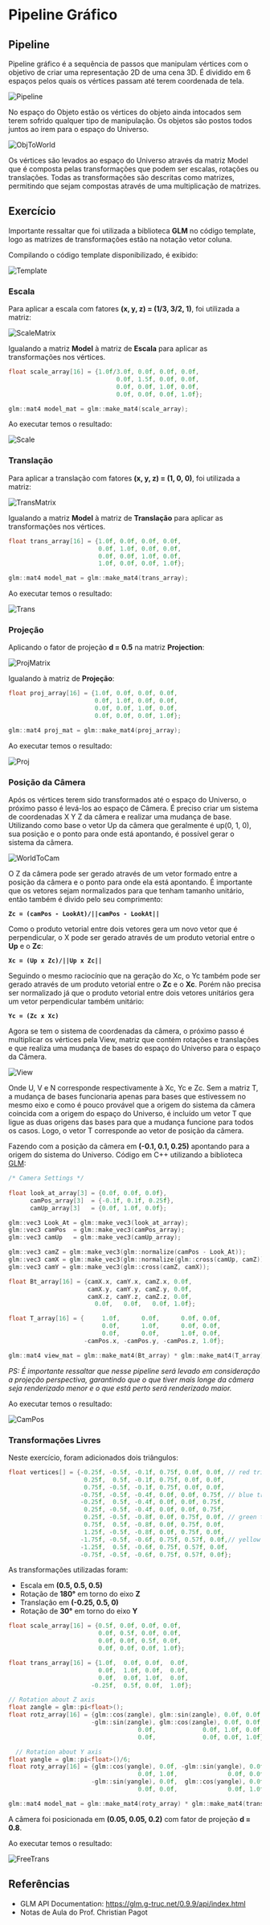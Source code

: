﻿# Pipeline Gráfico

## Pipeline
 
Pipeline gráfico é a sequência de passos que manipulam vértices com o objetivo de criar uma representação 2D de uma cena 3D. É dividido em 6 espaços pelos quais os vértices passam até terem coordenada de tela.

![Pipeline](https://github.com/Shanksir/CG/blob/master/Pipeline/images/Pipeline.png)

No espaço do Objeto estão os vértices do objeto ainda intocados sem terem sofrido qualquer tipo de manipulação. Os objetos são postos todos juntos ao irem para o espaço do Universo. 

![ObjToWorld](https://github.com/Shanksir/CG/blob/master/Pipeline/images/ObjToWorld.png)

Os vértices são levados ao espaço do Universo através da matriz Model que é composta pelas transformações que podem ser escalas, rotações ou translações. Todas as transformações são descritas como matrizes, permitindo que sejam compostas através de uma multiplicação de matrizes.

## Exercício

Importante ressaltar que foi utilizada a biblioteca **GLM** no código template, logo as matrizes de transformações estão na notação vetor coluna.

Compilando o código template disponibilizado, é exibido:

![Template](https://github.com/Shanksir/CG/blob/master/Pipeline/images/Template.png)

### Escala

Para aplicar a escala com fatores **(x, y, z) = (1/3, 3/2, 1)**, foi utilizada a matriz:

![ScaleMatrix](https://github.com/Shanksir/CG/blob/master/Pipeline/images/ScaleMatrix.png)

Igualando a matriz **Model** à matriz de **Escala** para aplicar as transformações nos vértices.

```C++
float scale_array[16] = {1.0f/3.0f, 0.0f, 0.0f, 0.0f,
                              0.0f, 1.5f, 0.0f, 0.0f,
                              0.0f, 0.0f, 1.0f, 0.0f,
                              0.0f, 0.0f, 0.0f, 1.0f};

glm::mat4 model_mat = glm::make_mat4(scale_array);
```

Ao executar temos o resultado:

![Scale](https://github.com/Shanksir/CG/blob/master/Pipeline/images/Scale.png)

### Translação

Para aplicar a translação com fatores **(x, y, z) = (1, 0, 0)**, foi utilizada a matriz:

![TransMatrix](https://github.com/Shanksir/CG/blob/master/Pipeline/images/TransMatrix.png)

Igualando a matriz **Model** à matriz de **Translação** para aplicar as transformações nos vértices.

```C++
float trans_array[16] = {1.0f, 0.0f, 0.0f, 0.0f,
                         0.0f, 1.0f, 0.0f, 0.0f,
                         0.0f, 0.0f, 1.0f, 0.0f,
                         1.0f, 0.0f, 0.0f, 1.0f};

glm::mat4 model_mat = glm::make_mat4(trans_array);
```

Ao executar temos o resultado:

![Trans](https://github.com/Shanksir/CG/blob/master/Pipeline/images/Trans.png)

### Projeção

Aplicando o fator de projeção **d = 0.5** na matriz **Projection**:

![ProjMatrix](https://github.com/Shanksir/CG/blob/master/Pipeline/images/ProjMatrix.png)

Igualando à matriz de **Projeção**:

```C++
float proj_array[16] = {1.0f, 0.0f, 0.0f, 0.0f, 
                        0.0f, 1.0f, 0.0f, 0.0f, 
                        0.0f, 0.0f, 1.0f, 0.0f, 
                        0.0f, 0.0f, 0.0f, 1.0f};

glm::mat4 proj_mat = glm::make_mat4(proj_array);
```

Ao executar temos o resultado:

![Proj](https://github.com/Shanksir/CG/blob/master/Pipeline/images/Proj.png)

### Posição da Câmera

Após os vértices terem sido transformados até o espaço do Universo, o próximo passo é levá-los ao espaço de Câmera. É preciso criar um sistema de coordenadas X Y Z da câmera e realizar uma mudança de base. Utilizando como base o vetor Up da câmera que geralmente é up(0, 1, 0), sua posição e o ponto para onde está apontando, é possível gerar o sistema da câmera.

![WorldToCam](https://github.com/Shanksir/CG/blob/master/Pipeline/images/WorldToCam.png)

O Z da câmera pode ser gerado através de um vetor formado entre a posição da câmera e o ponto para onde ela está apontando. É importante que os vetores sejam normalizados para que tenham tamanho unitário, então também é divido pelo seu comprimento:

**`Zc = (camPos - LookAt)/||camPos - LookAt||`**

Como o produto vetorial entre dois vetores gera um novo vetor que é perpendicular, o X pode ser gerado através de um produto vetorial entre o **Up** e o **Zc**:

**`Xc = (Up x Zc)/||Up x Zc||`**

Seguindo o mesmo raciocínio que na geração do Xc, o Yc também pode ser gerado através de um produto vetorial entre o **Zc** e o **Xc**. Porém não precisa ser normalizado já que o produto vetorial entre dois vetores unitários gera um vetor perpendicular também unitário:

**`Yc = (Zc x Xc)`**

Agora se tem o sistema de coordenadas da câmera, o próximo passo é multiplicar os vértices pela View, matriz que contém rotações e translações e que realiza uma mudança de bases do espaço do Universo para o espaço da Câmera.

![View](https://github.com/Shanksir/CG/blob/master/Pipeline/images/View.png)

Onde U, V e N corresponde respectivamente à Xc, Yc e Zc. Sem a matriz T, a mudança de bases funcionaria apenas para bases que estivessem no mesmo eixo e como é pouco provável que a origem do sistema da câmera coincida com a origem do espaço do Universo, é incluído um vetor T que ligue as duas origens das bases para que a mudança funcione para todos os casos. Logo, o vetor T corresponde ao vetor de posição da câmera.

Fazendo com a posição da câmera em **(-0.1, 0.1, 0.25)** apontando para a origem do sistema do Universo. Código em C++ utilizando a biblioteca [GLM](https://glm.g-truc.net/0.9.9/index.html):

```C++
/* Camera Settings */
    
float look_at_array[3] = {0.0f, 0.0f, 0.0f},
      camPos_array[3]  = {-0.1f, 0.1f, 0.25f},
      camUp_array[3]   = {0.0f, 1.0f, 0.0f};

glm::vec3 Look_At = glm::make_vec3(look_at_array);
glm::vec3 camPos  = glm::make_vec3(camPos_array);
glm::vec3 camUp   = glm::make_vec3(camUp_array);

glm::vec3 camZ = glm::make_vec3(glm::normalize(camPos - Look_At));
glm::vec3 camX = glm::make_vec3(glm::normalize(glm::cross(camUp, camZ)));
glm::vec3 camY = glm::make_vec3(glm::cross(camZ, camX));

float Bt_array[16] = {camX.x, camY.x, camZ.x, 0.0f,
                      camX.y, camY.y, camZ.y, 0.0f,
                      camX.z, camY.z, camZ.z, 0.0f,
                        0.0f,   0.0f,   0.0f, 1.0f};

float T_array[16] = {     1.0f,      0.0f,      0.0f, 0.0f,
                          0.0f,      1.0f,      0.0f, 0.0f,
                          0.0f,      0.0f,      1.0f, 0.0f,
                     -camPos.x, -camPos.y, -camPos.z, 1.0f};

glm::mat4 view_mat = glm::make_mat4(Bt_array) * glm::make_mat4(T_array);
```

*PS: É importante ressaltar que nesse pipeline será levado em consideração a projeção perspectiva, garantindo que o que tiver mais longe da câmera seja renderizado menor e o que está perto será renderizado maior.* 

Ao executar temos o resultado:

![CamPos](https://github.com/Shanksir/CG/blob/master/Pipeline/images/CamPos.png)

### Transformações Livres

Neste exercício, foram adicionados dois triângulos:

```C++
float vertices[] = {-0.25f, -0.5f, -0.1f, 0.75f, 0.0f, 0.0f, // red triangle (closer)
                     0.25f,  0.5f, -0.1f, 0.75f, 0.0f, 0.0f,
                     0.75f, -0.5f, -0.1f, 0.75f, 0.0f, 0.0f,
                    -0.75f, -0.5f, -0.4f, 0.0f, 0.0f, 0.75f, // blue triangle (farther)
                    -0.25f,  0.5f, -0.4f, 0.0f, 0.0f, 0.75f,
                     0.25f, -0.5f, -0.4f, 0.0f, 0.0f, 0.75f,
                     0.25f, -0.5f, -0.8f, 0.0f, 0.75f, 0.0f, // green triangle
                     0.75f,  0.5f, -0.8f, 0.0f, 0.75f, 0.0f,
                     1.25f, -0.5f, -0.8f, 0.0f, 0.75f, 0.0f,
                    -1.75f, -0.5f, -0.6f, 0.75f, 0.57f, 0.0f,// yellow triangle
                    -1.25f,  0.5f, -0.6f, 0.75f, 0.57f, 0.0f,
                    -0.75f, -0.5f, -0.6f, 0.75f, 0.57f, 0.0f};
```
As transformações utilizadas foram:

- Escala em **(0.5, 0.5, 0.5)**
- Rotação de **180°** em torno do eixo **Z**
- Translação em **(-0.25, 0.5, 0)** 
- Rotação de **30°** em torno do eixo **Y**

```C++
float scale_array[16] = {0.5f, 0.0f, 0.0f, 0.0f,
                         0.0f, 0.5f, 0.0f, 0.0f,
                         0.0f, 0.0f, 0.5f, 0.0f,
                         0.0f, 0.0f, 0.0f, 1.0f};

float trans_array[16] = {1.0f,  0.0f, 0.0f,  0.0f,
                         0.0f,  1.0f, 0.0f,  0.0f,
                         0.0f,  0.0f, 1.0f,  0.0f,
                       -0.25f,  0.5f, 0.0f,  1.0f};

// Rotation about Z axis
float zangle = glm::pi<float>();
float rotz_array[16] = {glm::cos(zangle), glm::sin(zangle), 0.0f, 0.0f,
                       -glm::sin(zangle), glm::cos(zangle), 0.0f, 0.0f,
                                    0.0f,             0.0f, 1.0f, 0.0f,
                                    0.0f,             0.0f, 0.0f, 1.0f};

  // Rotation about Y axis
float yangle = glm::pi<float>()/6;
float roty_array[16] = {glm::cos(yangle), 0.0f, -glm::sin(yangle), 0.0f,
                                    0.0f, 1.0f,              0.0f, 0.0f,
                       -glm::sin(yangle), 0.0f,  glm::cos(yangle), 0.0f,
                                    0.0f, 0.0f,              0.0f, 1.0f};

glm::mat4 model_mat = glm::make_mat4(roty_array) * glm::make_mat4(trans_array) * glm::make_mat4(rotz_array) * glm::make_mat4(scale_array);
```
A câmera foi posicionada em **(0.05, 0.05, 0.2)** com fator de projeção **d = 0.8**.

Ao executar temos o resultado:

![FreeTrans](https://github.com/Shanksir/CG/blob/master/Pipeline/images/FreeTrans.png)

## Referências

- GLM API Documentation: https://glm.g-truc.net/0.9.9/api/index.html
- Notas de Aula do Prof. Christian Pagot

